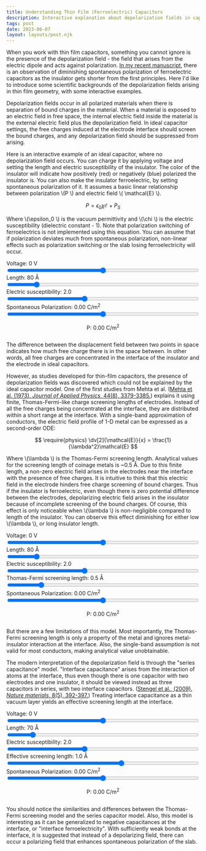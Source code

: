 ```yaml
---
title: Understanding Thin Film (Ferroelectric) Capacitors
description: Interactive explanation about depolarization fields in capacitors
tags: post
date: 2023-06-07
layout: layouts/post.njk
---
```


<script src="https://polyfill.io/v3/polyfill.min.js?features=es6"></script>
<script id="MathJax-script" async src="https://cdn.jsdelivr.net/npm/mathjax@3/es5/tex-mml-chtml.js"></script>
<script src="https://cdn.jsdelivr.net/npm/chart.js"></script>
<script src="https://cdn.jsdelivr.net/npm/chartjs-plugin-annotation@3.0.1/dist/chartjs-plugin-annotation.min.js"></script>

When you work with thin film capacitors, something you cannot ignore is the presence of the depolarization field - the field that arises from the electric dipole and acts against polarization. <a href="https://chemrxiv.org/engage/chemrxiv/article-details/63fd7308897b18336f3a59aa">In my recent manuscript</a>, there is an observation of diminishing spontaneous polarization of ferroelectric capacitors as the insulator gets shorter from the first principles. Here I'd like to introduce some scientific backgrounds of the depolarization fields arising in thin film geometry, with some interactive examples.

Depolarization fields occur in all polarized materials when there is separation of bound charges in the material. When a material is exposed to an electric field in free space, the internal electric field inside the material is the external electric field plus the depolarization field. In ideal capacitor settings, the free charges induced at the electrode interface should screen the bound charges, and any depolarization field should be suppressed from arising.

Here is an interactive example of an ideal capacitor, where no depolarization field occurs. You can charge it by applying voltage and setting the length and electric susceptibility of the insulator. The color of the insulator will indicate how positively (red) or negatively (blue) polarized the insulator is. You can also make the insulator ferroelectric, by setting spontaneous polarization of it. It assumes a basic linear relationship between polarization \\(P \\) and electric field \\( \mathcal{E} \\). 

$$
P = \epsilon_0 \chi \mathcal{E} + P_S
$$

Where \\(\epsilon_0 \\) is the vacuum permittivity and \\(\chi \\) is the electric susceptibility (dielectric constant - 1). Note that polarization switching of ferroelectrics is not implemented using this equation. You can assume that if polarization deviates much from spontaneous polarization, non-linear effects such as polarization switching or the slab losing ferroelectricity will occur.

<play-ground>
  <divs>
    <form>
        <div style="display: grid;">
            <label for="V" id="VText">
            Voltage: 0 V
            </label>
            <input id="V" type="range" min="-20" max="20" step="1" value="0" oninput="result()">
        </div>
        <div style="display: grid;">
            <label for="l" id="lText">
            Length: 80 &#8491;
            </label>
            <input id="l" type="range" min="10" max="500" step="10" value="80" oninput="result()">
        </div>
        <div style="display: grid;">
            <label for="chi" id="chiText">
            Electric susceptibility: 2.0
            </label>
            <input id="chi" type="range" min="0" max="5" step="0.1" value="2" oninput="result()">
        </div>
        <div style="display: grid;">
            <label for="Ps" id="PsText">
            Spontaneous Polarization: 0.00 C/m<sup>2</sup>
            </label>
            <input id="Ps" type="range" min="-0.5" max="0.5" step="0.05" value="0" oninput="result()">
        </div>
    </form>
  </div>

  <p style="text-align: center;" id="PText">P: 0.00 C/m<sup>2</sup> </p>
  
  <div style="display:flex; flex-wrap: wrap; margin-left: auto; margin-right: auto;">
    <canvas-container>
      <canvas id="electricChart"  style="max-width: 320px; height: 300px;"></canvas>
    </canvas-container>
    <canvas-container>
      <canvas id="potentialChart" style="max-width: 320px; height: 300px;"></canvas>
    </canvas-container>
    <canvas-container>
      <canvas id="displacementChart" style="max-width: 320px; height: 300px;"></canvas>
    </canvas-container>
  </div>
</play-ground>

The difference between the displacement field between two points in space indicates how much free charge there is in the space between. In other words, all free charges are concentrated in the interface of the insulator and the electrode in ideal capacitors.

However, as studies developed for thin-film capacitors, the presence of depolarization fields was discovered which could not be explained by the ideal capacitor model. One of the first studies from Mehta et al. (<a href="https://pubs.aip.org/aip/jap/article-abstract/44/8/3379/6486/Depolarization-fields-in-thin-ferroelectric-films?redirectedFrom=fulltext">Mehta et al. (1973). <i>Journal of Applied Physics</i>, 44(8), 3379-3385.</a>) explains it using finite, Thomas-Fermi-like charge screening lengths of electrodes. Instead of all the free charges being concentrated at the interface, they are distributed within a short range at the interface. With a single-band approximation of conductors, the electric field profile of 1-D metal can be expressed as a second-order ODE:

$$
\require{physics}
\dv[2]{\mathcal{E}}{x} = \frac{1}{\lambda^2}\mathcal{E}
$$

Where \\(\lambda \\) is the Thomas-Fermi screening length. Analytical values for the screening length of coinage metals is ~0.5 &#8491;. Due to this finite length, a non-zero electric field arises in the electrodes near the interface with the presence of free charges. It is intuitive to think that this electric field in the electrode hinders free charge screening of bound charges. Thus if the insulator is ferroelectric, even though there is zero potential difference between the electrodes, depolarizing electric field arises in the insulator because of incomplete screening of the bound charges. Of course, this effect is only noticeable when \\(\lambda \\) is non-negligible compared to length of the insulator. You can observe this effect diminishing for either low \\(\lambda \\), or long insulator length.

<play-ground>
  <divs>
    <form>
        <div style="display: grid;">
            <label for="V_TF" id="VText_TF">
            Voltage: 0 V
            </label>
            <input id="V_TF" type="range" min="-20" max="20" step="1" value="0" oninput="result_TF()">
        </div>
        <div style="display: grid;">
            <label for="l_TF" id="lText_TF">
            Length: 80 &#8491;
            </label>
            <input id="l_TF" type="range" min="10" max="500" step="10" value="80" oninput="result_TF()">
        </div>
        <div style="display: grid;">
            <label for="chi_TF" id="chiText_TF">
            Electric susceptibility: 2.0
            </label>
            <input id="chi_TF" type="range" min="0" max="5" step="0.1" value="2" oninput="result_TF()">
        </div>
        <div style="display: grid;">
            <label for="lambda_TF" id="lambdaText_TF">
            Thomas-Fermi screening length: 0.5 &#8491;
            </label>
            <input id="lambda_TF" type="range" min="0" max="3" step="0.1"  value="0.5" oninput="result_TF()">
        </div>
        <div style="display: grid;">
            <label for="Ps_TF" id="PsText_TF">
            Spontaneous Polarization: 0.00 C/m<sup>2</sup>
            </label>
            <input id="Ps_TF" type="range" min="-0.5" max="0.5" step="0.05" value="0" oninput="result_TF()">
        </div>
    </form>
  </div>

  <p style="text-align: center;" id="PText_TF">P: 0.00 C/m<sup>2</sup> </p>

  <div style="display:flex; flex-wrap: wrap; margin-left: auto; margin-right: auto;">
    <canvas-container>
      <canvas id="electricChart_TF" style="max-width: 320px; height: 300px;"></canvas>
    </canvas-container>
    <canvas-container>
      <canvas id="potentialChart_TF" style="max-width: 320px; height: 300px;"></canvas>
    </canvas-container>
    <canvas-container>
      <canvas id="displacementChart_TF" style="max-width: 320px; height: 300px;"></canvas>
    </canvas-container>
  </div>
</play-ground>

But there are a few limitations of this model. Most importantly, the Thomas-Fermi screening length is only a property of the metal and ignores metal-insulator interaction at the interface. Also, the single-band assumption is not valid for most conductors, making analytical value unobtainable.

The modern interpretation of the depolarization field is through the "series capacitance" model. "Interface capacitance" arises from the interaction of atoms at the interface, thus even though there is one capacitor with two electrodes and one insulator, it should be viewed instead as three capacitors in series, with two interface capacitors. (<a href="https://www.nature.com/articles/nmat2429">Stengel et al., (2009). <i>Nature materials</i>, 8(5), 392-397.</a>) Treating interface capacitance as a thin vacuum layer yields an effective screening length at the interface.

<play-ground>
  <divs>
    <form>
        <div style="display: grid;">
            <label for="V_series" id="VText_series">
            Voltage: 0 V
            </label>
            <input id="V_series" type="range" min="-20" max="20" step="1" value="0" oninput="result_series()">
        </div>
        <div style="display: grid;">
            <label for="l_series" id="lText_series">
            Length: 70 &#8491;
            </label>
            <input id="l_series" type="range" min="10" max="500" step="10" value="70" oninput="result_series()">
        </div>
        <div style="display: grid;">
            <label for="chi_series" id="chiText_series">
            Electric susceptibility: 2.0
            </label>
            <input id="chi_series" type="range" min="0" max="5" step="0.1" value="2" oninput="result_series()">
        </div>
        <div style="display: grid;">
            <label for="lambda_series" id="lambdaText_series">
            Effective screening length: 1.0 &#8491;
            </label>
            <input id="lambda_series" type="range" min="-5" max="5" step="0.1"  value="1.0" oninput="result_series()">
        </div>
        <div style="display: grid;">
            <label for="Ps_series" id="PsText_series">
            Spontaneous Polarization: 0.00 C/m<sup>2</sup>
            </label>
            <input id="Ps_series" type="range" min="-0.5" max="0.5" step="0.05" value="0" oninput="result_series()">
        </div>
    </form>
  </div>

  <p style="text-align: center;" id="PText_series">P: 0.00 C/m<sup>2</sup> </p>

  <div style="display:flex; flex-wrap: wrap; margin-left: auto; margin-right: auto;">
    <canvas-container>
      <canvas id="electricChart_series" style="max-width: 320px; height: 300px;"></canvas>
    </canvas-container>
    <canvas-container>
      <canvas id="potentialChart_series" style="max-width: 320px; height: 300px;"></canvas>
    </canvas-container>
    <canvas-container>
      <canvas id="displacementChart_series" style="max-width: 320px; height: 300px;"></canvas>
    </canvas-container>
  </div>
</play-ground>

You should notice the similarities and differences between the Thomas-Fermi screening model and the series capacitor model. Also, this model is interesting as it can be generalized to negative capacitances at the interface, or "interface ferroelectricity". With sufficiently weak bonds at the interface, it is suggested that instead of a depolarizing field, there can occur a polarizing field that enhances spontaneous polarization of the slab.

<script src="/js/capacitors.js"></script>
<script src="/js/capacitors_TF.js"></script>
<script src="/js/capacitors_series.js"></script>

